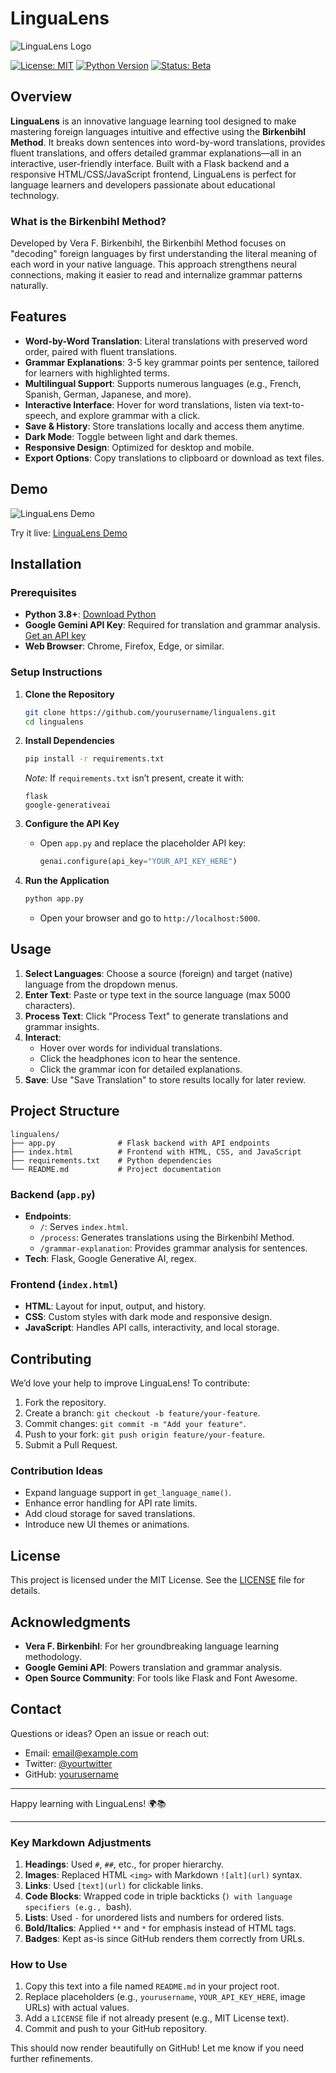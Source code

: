 # LinguaLens

![LinguaLens Logo](https://via.placeholder.com/150) <!-- Replace with actual logo URL if available -->

[![License: MIT](https://img.shields.io/badge/License-MIT-blue.svg)](https://opensource.org/licenses/MIT)
[![Python Version](https://img.shields.io/badge/Python-3.8+-brightgreen)](https://www.python.org/)
[![Status: Beta](https://img.shields.io/badge/Status-Beta-orange)](https://github.com/yourusername/lingualens)

## Overview

**LinguaLens** is an innovative language learning tool designed to make mastering foreign languages intuitive and effective using the **Birkenbihl Method**. It breaks down sentences into word-by-word translations, provides fluent translations, and offers detailed grammar explanations—all in an interactive, user-friendly interface. Built with a Flask backend and a responsive HTML/CSS/JavaScript frontend, LinguaLens is perfect for language learners and developers passionate about educational technology.

### What is the Birkenbihl Method?

Developed by Vera F. Birkenbihl, the Birkenbihl Method focuses on "decoding" foreign languages by first understanding the literal meaning of each word in your native language. This approach strengthens neural connections, making it easier to read and internalize grammar patterns naturally.

## Features

- **Word-by-Word Translation**: Literal translations with preserved word order, paired with fluent translations.
- **Grammar Explanations**: 3-5 key grammar points per sentence, tailored for learners with highlighted terms.
- **Multilingual Support**: Supports numerous languages (e.g., French, Spanish, German, Japanese, and more).
- **Interactive Interface**: Hover for word translations, listen via text-to-speech, and explore grammar with a click.
- **Save & History**: Store translations locally and access them anytime.
- **Dark Mode**: Toggle between light and dark themes.
- **Responsive Design**: Optimized for desktop and mobile.
- **Export Options**: Copy translations to clipboard or download as text files.

## Demo

![LinguaLens Demo](https://via.placeholder.com/600x300) <!-- Replace with actual demo image/GIF URL -->

Try it live: [LinguaLens Demo](#) <!-- Replace with actual hosted URL if available -->

## Installation

### Prerequisites

- **Python 3.8+**: [Download Python](https://www.python.org/downloads/)
- **Google Gemini API Key**: Required for translation and grammar analysis. [Get an API key](https://cloud.google.com/)
- **Web Browser**: Chrome, Firefox, Edge, or similar.

### Setup Instructions

1. **Clone the Repository**
   ```bash
   git clone https://github.com/yourusername/lingualens.git
   cd lingualens
   ```

2. **Install Dependencies**
   ```bash
   pip install -r requirements.txt
   ```
   *Note:* If `requirements.txt` isn’t present, create it with:
   ```
   flask
   google-generativeai
   ```

3. **Configure the API Key**
   - Open `app.py` and replace the placeholder API key:
     ```python
     genai.configure(api_key="YOUR_API_KEY_HERE")
     ```

4. **Run the Application**
   ```bash
   python app.py
   ```
   - Open your browser and go to `http://localhost:5000`.

## Usage

1. **Select Languages**: Choose a source (foreign) and target (native) language from the dropdown menus.
2. **Enter Text**: Paste or type text in the source language (max 5000 characters).
3. **Process Text**: Click "Process Text" to generate translations and grammar insights.
4. **Interact**: 
   - Hover over words for individual translations.
   - Click the headphones icon to hear the sentence.
   - Click the grammar icon for detailed explanations.
5. **Save**: Use "Save Translation" to store results locally for later review.

## Project Structure

```
lingualens/
├── app.py              # Flask backend with API endpoints
├── index.html          # Frontend with HTML, CSS, and JavaScript
├── requirements.txt    # Python dependencies
└── README.md           # Project documentation
```

### Backend (`app.py`)

- **Endpoints**:
  - `/`: Serves `index.html`.
  - `/process`: Generates translations using the Birkenbihl Method.
  - `/grammar-explanation`: Provides grammar analysis for sentences.
- **Tech**: Flask, Google Generative AI, regex.

### Frontend (`index.html`)

- **HTML**: Layout for input, output, and history.
- **CSS**: Custom styles with dark mode and responsive design.
- **JavaScript**: Handles API calls, interactivity, and local storage.

## Contributing

We’d love your help to improve LinguaLens! To contribute:

1. Fork the repository.
2. Create a branch: `git checkout -b feature/your-feature`.
3. Commit changes: `git commit -m "Add your feature"`.
4. Push to your fork: `git push origin feature/your-feature`.
5. Submit a Pull Request.

### Contribution Ideas

- Expand language support in `get_language_name()`.
- Enhance error handling for API rate limits.
- Add cloud storage for saved translations.
- Introduce new UI themes or animations.

## License

This project is licensed under the MIT License. See the [LICENSE](LICENSE) file for details.

## Acknowledgments

- **Vera F. Birkenbihl**: For her groundbreaking language learning methodology.
- **Google Gemini API**: Powers translation and grammar analysis.
- **Open Source Community**: For tools like Flask and Font Awesome.

## Contact

Questions or ideas? Open an issue or reach out:
- Email: [email@example.com](mailto:email@example.com)
- Twitter: [@yourtwitter](#) <!-- Replace with actual handle -->
- GitHub: [yourusername](#) <!-- Replace with actual profile -->

---

Happy learning with LinguaLens! 🌍📚

---

### Key Markdown Adjustments
1. **Headings**: Used `#`, `##`, etc., for proper hierarchy.
2. **Images**: Replaced HTML `<img>` with Markdown `![alt](url)` syntax.
3. **Links**: Used `[text](url)` for clickable links.
4. **Code Blocks**: Wrapped code in triple backticks (```) with language specifiers (e.g., ```bash).
5. **Lists**: Used `-` for unordered lists and numbers for ordered lists.
6. **Bold/Italics**: Applied `**` and `*` for emphasis instead of HTML tags.
7. **Badges**: Kept as-is since GitHub renders them correctly from URLs.

### How to Use
1. Copy this text into a file named `README.md` in your project root.
2. Replace placeholders (e.g., `yourusername`, `YOUR_API_KEY_HERE`, image URLs) with actual values.
3. Add a `LICENSE` file if not already present (e.g., MIT License text).
4. Commit and push to your GitHub repository.

This should now render beautifully on GitHub! Let me know if you need further refinements.
